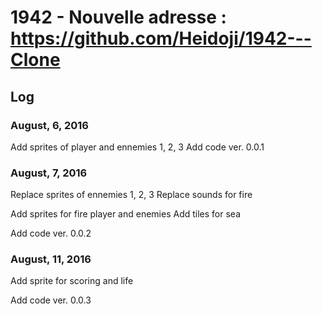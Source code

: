 # 1942 - Nouvelle adresse : https://github.com/Heidoji/1942---Clone

## Log

### August, 6, 2016

Add sprites of player and ennemies 1, 2, 3
Add code ver. 0.0.1

### August, 7, 2016

Replace sprites of ennemies 1, 2, 3
Replace sounds for fire

Add sprites for fire player and enemies
Add tiles for sea

Add code ver. 0.0.2

### August, 11, 2016

Add sprite for scoring and life

Add code ver. 0.0.3

